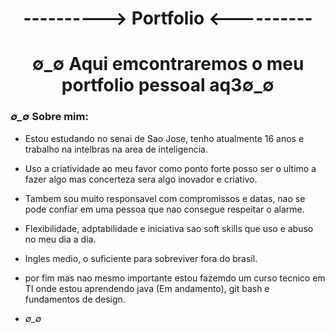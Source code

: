 <h1 align="center"> ----------> Portfolio <---------- </h1>
<h1 align="center"> ∅_∅ Aqui emcontraremos o meu portfolio pessoal aq3∅_∅ </h1>

### *∅_∅* Sobre mim: 
* Estou estudando no senai de Sao Jose, tenho atualmente 16 anos e trabalho na intelbras na area de inteligencia.

* Uso a criatividade ao meu favor como ponto forte posso ser o ultimo a fazer algo mas concerteza sera algo inovador e criativo.

* Tambem sou muito responsavel com compromissos e datas, nao se pode confiar em uma pessoa que nao consegue respeitar o alarme.

* Flexibilidade, adptabilidade e iniciativa sao soft skills que uso e abuso no meu dia a dia.

* Ingles medio, o suficiente para sobreviver fora do brasil.

*  por fim mas nao mesmo importante estou fazemdo um curso tecnico em TI onde estou aprendendo java (Em andamento), git bash e fundamentos de design.
* *∅_∅*
